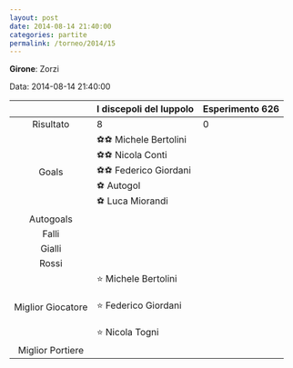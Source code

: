 ```yaml
---
layout: post
date: 2014-08-14 21:40:00
categories: partite
permalink: /torneo/2014/15
---
```

**Girone**: Zorzi

Data: 2014-08-14 21:40:00

| | I discepoli del luppolo | Esperimento 626 |
|:-----:|-----|-----|
Risultato|8|0
Goals|⚽⚽ Michele Bertolini<br/>⚽⚽ Nicola Conti<br/>⚽⚽ Federico Giordani<br/>⚽   Autogol<br/>⚽ Luca Miorandi|
Autogoals||
Falli||
Gialli||
Rossi||
Miglior Giocatore|⭐ Michele Bertolini<br/><br/>⭐ Federico Giordani<br/><br/>⭐ Nicola Togni<br/>|
Miglior Portiere||